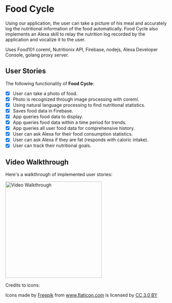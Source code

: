 # **Food Cycle**

Using our application, the user can take a picture of his meal and accurately log the nutritional information of the food automatically.  Food Cycle also implements an Alexa skill to relay the nutrition log recorded by the application and vocalize it to the user.

Uses Food101 coreml, Nutritionix API, Firebase, nodejs, Alexa Developer Console, golang proxy server.

## User Stories

The following functionality of **Food Cycle**:

- [x] User can take a photo of food.
- [x] Photo is recognized through image processing with coreml.
- [x] Using natural language processing to find nutritional statistics.
- [x] Saves food data in Firebase.
- [x] App queries food data to display.
- [x] App queries food data within a time period for trends.
- [x] App queries all user food data for comprehensive history.
- [x] User can ask Alexa for their food consumption statistics.
- [x] User can ask Alexa if they are fat (responds with caloric intake).
- [x] User can track their nutritional goals.

## Video Walkthrough

Here's a walkthrough of implemented user stories:

<img src='demo.gif' title='Video Walkthrough' width='300px' alt='Video Walkthrough' />

Credits to icons:
<div>Icons made by <a href="https://www.freepik.com/" title="Freepik">Freepik</a> from <a href="https://www.flaticon.com/" 			    title="Flaticon">www.flaticon.com</a> is licensed by <a href="http://creativecommons.org/licenses/by/3.0/" 			    title="Creative Commons BY 3.0" target="_blank">CC 3.0 BY</a></div>
